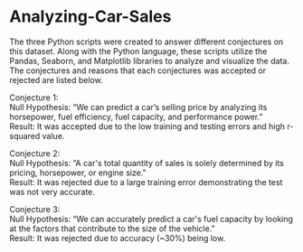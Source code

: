 # Analyzing-Car-Sales
The three Python scripts were created to answer different conjectures on this dataset. Along with the Python language, these scripts utilize the Pandas, Seaborn, and Matplotlib libraries to analyze and visualize the data. The conjectures and reasons that each conjectures was accepted or rejected are listed below.

Conjecture 1: <br> 
Null Hypothesis: “We can predict a car’s selling price by analyzing its horsepower, fuel efficiency, fuel capacity, and performance power.” <br> 
Result: It was accepted due to the low training and testing errors and high r-squared value.

Conjecture 2: <br> 
Null Hypothesis: “A car's total quantity of sales is solely determined by its pricing, horsepower, or engine size." <br> 
Result: It was rejected due to a large training error demonstrating the test was not very accurate.

Conjecture 3: <br> 
Null Hypothesis: “We can accurately predict a car's fuel capacity by looking at the factors that contribute to the size of the vehicle.” <br> 
Result: It was rejected due to accuracy (~30%) being low.
